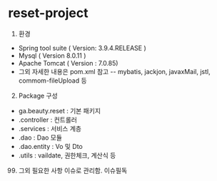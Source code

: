 # reset-project

1. 환경
- Spring tool suite ( Version: 3.9.4.RELEASE )
- Mysql ( Version 8.0.11 )
- Apache Tomcat ( Version : 7.0.85)
- 그외 자세한 내용은 pom.xml 참고
-- mybatis, jackjon, javaxMail, jstl, commom-fileUpload 등

2. Package 구성
- ga.beauty.reset : 기본 패키지
- .controller : 컨트롤러
- .services : 서비스 계층
- .dao : Dao 모듈
- .dao.entity : Vo 및 Dto 
- .utils : vaildate, 권한체크, 계산식 등

99. 그외 필요한 사항 이슈로 관리함. 이슈필독
